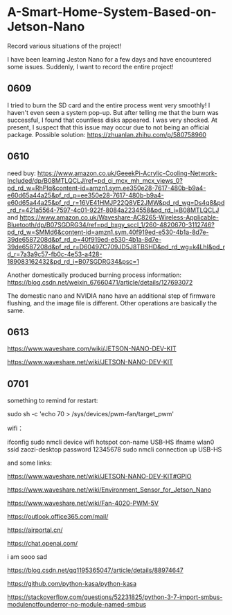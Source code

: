 # A-Smart-Home-System-Based-on-Jetson-Nano
Record various situations of the project!

I have been learning Jeston Nano for a few days and have encountered some issues. Suddenly, I want to record the entire project!

## 0609

I tried to burn the SD card and the entire process went very smoothly! I haven't even seen a system pop-up. But after telling me that the burn was successful, I found that countless disks appeared. I was very shocked. At present, I suspect that this issue may occur due to not being an official package. 
Possible solution: https://zhuanlan.zhihu.com/p/580758960

## 0610

need buy: 
https://www.amazon.co.uk/GeeekPi-Acrylic-Cooling-Network-Included/dp/B08MTLQCLJ/ref=pd_ci_mcx_mh_mcx_views_0?pd_rd_w=RhPIq&content-id=amzn1.sym.ee350e28-7617-480b-b9a4-e60d65a44a25&pf_rd_p=ee350e28-7617-480b-b9a4-e60d65a44a25&pf_rd_r=16VE41HMJP22Q8VE2JMW&pd_rd_wg=Ds4q8&pd_rd_r=421a5564-7597-4c01-922f-8084a2234558&pd_rd_i=B08MTLQCLJ 
and 
https://www.amazon.co.uk/Waveshare-AC8265-Wireless-Applicable-Bluetooth/dp/B07SGDRG34/ref=pd_bxgy_sccl_1/260-4820670-3112746?pd_rd_w=SMMd6&content-id=amzn1.sym.40f919ed-e530-4b1a-8d7e-39de6587208d&pf_rd_p=40f919ed-e530-4b1a-8d7e-39de6587208d&pf_rd_r=D6049ZC709JD5J8TBSHD&pd_rd_wg=k4LhI&pd_rd_r=7a3a9c57-fb0c-4e53-a428-189083162432&pd_rd_i=B07SGDRG34&psc=1

Another domestically produced burning process information: https://blog.csdn.net/weixin_67660471/article/details/127693072

The domestic nano and NVIDIA nano have an additional step of firmware flushing, and the image file is different. Other operations are basically the same.

## 0613

https://www.waveshare.com/wiki/JETSON-NANO-DEV-KIT

https://www.waveshare.net/wiki/JETSON-NANO-DEV-KIT

## 0701

something to remind for restart:

sudo sh -c 'echo 70 > /sys/devices/pwm-fan/target_pwm'

wifi：

ifconfig
sudo nmcli device wifi hotspot con-name USB-HS ifname wlan0 ssid zaozi-desktop password 12345678
sudo nmcli connection up USB-HS

and some links: 

https://www.waveshare.net/wiki/JETSON-NANO-DEV-KIT#GPIO

https://www.waveshare.net/wiki/Environment_Sensor_for_Jetson_Nano

https://www.waveshare.net/wiki/Fan-4020-PWM-5V

https://outlook.office365.com/mail/

https://airportal.cn/

https://chat.openai.com/

i am sooo sad

https://blog.csdn.net/qq1195365047/article/details/88974647

https://github.com/python-kasa/python-kasa

https://stackoverflow.com/questions/52231825/python-3-7-import-smbus-modulenotfounderror-no-module-named-smbus

